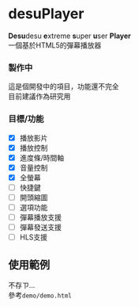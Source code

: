desuPlayer
==========
**Desu**desu **e**xtreme **s**uper **u**ser **Player**  
一個基於HTML5的彈幕播放器

### 製作中
這是個開發中的項目，功能還不完全  
目前建議作為研究用

### 目標/功能
- [x] 播放影片
- [x] 播放控制
- [x] 進度條/時間軸
- [x] 音量控制
- [x] 全螢幕
- [ ] 快捷鍵
- [ ] 開頭縮圖
- [ ] 選項功能
- [ ] 彈幕播放支援
- [ ] 彈幕發送支援
- [ ] HLS支援

使用範例
-------
不存ㄗ...  
參考`demo/demo.html`